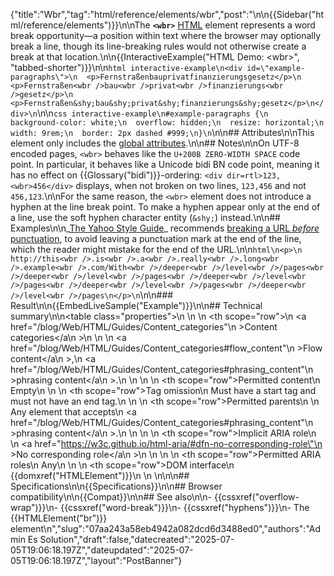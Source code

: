 {"title":"Wbr","tag":"html/reference/elements/wbr","post":"\n\n{{Sidebar(\"html/reference/elements\")}}\n\nThe **`<wbr>`** [HTML](/blog/Web/HTML) element represents a word break opportunity—a position within text where the browser may optionally break a line, though its line-breaking rules would not otherwise create a break at that location.\n\n{{InteractiveExample(\"HTML Demo: &lt;wbr&gt;\", \"tabbed-shorter\")}}\n\n```html interactive-example\n<div id=\"example-paragraphs\">\n  <p>Fernstraßenbauprivatfinanzierungsgesetz</p>\n  <p>Fernstraßen<wbr />bau<wbr />privat<wbr />finanzierungs<wbr />gesetz</p>\n  <p>Fernstraßen&shy;bau&shy;privat&shy;finanzierungs&shy;gesetz</p>\n</div>\n```\n\n```css interactive-example\n#example-paragraphs {\n  background-color: white;\n  overflow: hidden;\n  resize: horizontal;\n  width: 9rem;\n  border: 2px dashed #999;\n}\n```\n\n## Attributes\n\nThis element only includes the [global attributes](/blog/Web/HTML/Reference/Global_attributes).\n\n## Notes\n\nOn UTF-8 encoded pages, `<wbr>` behaves like the `U+200B ZERO-WIDTH SPACE` code point. In particular, it behaves like a Unicode bidi BN code point, meaning it has no effect on {{Glossary(\"bidi\")}}-ordering: `<div dir=rtl>123,<wbr>456</div>` displays, when not broken on two lines, `123,456` and not `456,123`.\n\nFor the same reason, the `<wbr>` element does not introduce a hyphen at the line break point. To make a hyphen appear only at the end of a line, use the soft hyphen character entity (`&shy;`) instead.\n\n## Examples\n\n_[The Yahoo Style Guide](https://web.archive.org/web/20121014054923/http://styleguide.yahoo.com/)_ recommends [breaking a URL _before_ punctuation](https://web.archive.org/web/20121105171040/http://styleguide.yahoo.com/editing/treat-abbreviations-capitalization-and-titles-consistently/website-names-and-addresses), to avoid leaving a punctuation mark at the end of the line, which the reader might mistake for the end of the URL.\n\n```html\n<p>\n  http://this<wbr />.is<wbr />.a<wbr />.really<wbr />.long<wbr />.example<wbr />.com/With<wbr />/deeper<wbr />/level<wbr />/pages<wbr />/deeper<wbr />/level<wbr />/pages<wbr />/deeper<wbr />/level<wbr />/pages<wbr />/deeper<wbr />/level<wbr />/pages<wbr />/deeper<wbr />/level<wbr />/pages\n</p>\n```\n\n### Result\n\n{{EmbedLiveSample(\"Example\")}}\n\n## Technical summary\n\n<table class=\"properties\">\n  <tbody>\n    <tr>\n      <th scope=\"row\">\n        <a href=\"/blog/Web/HTML/Guides/Content_categories\"\n          >Content categories</a\n        >\n      </th>\n      <td>\n        <a href=\"/blog/Web/HTML/Guides/Content_categories#flow_content\"\n          >Flow content</a\n        >,\n        <a href=\"/blog/Web/HTML/Guides/Content_categories#phrasing_content\"\n          >phrasing content</a\n        >.\n      </td>\n    </tr>\n    <tr>\n      <th scope=\"row\">Permitted content</th>\n      <td>Empty</td>\n    </tr>\n    <tr>\n      <th scope=\"row\">Tag omission</th>\n      <td>Must have a start tag and must not have an end tag.</td>\n    </tr>\n    <tr>\n      <th scope=\"row\">Permitted parents</th>\n      <td>\n        Any element that accepts\n        <a href=\"/blog/Web/HTML/Guides/Content_categories#phrasing_content\"\n          >phrasing content</a\n        >.\n      </td>\n    </tr>\n    <tr>\n      <th scope=\"row\">Implicit ARIA role</th>\n      <td>\n        <a href=\"https://w3c.github.io/html-aria/#dfn-no-corresponding-role\"\n          >No corresponding role</a\n        >\n      </td>\n    </tr>\n    <tr>\n      <th scope=\"row\">Permitted ARIA roles</th>\n      <td>Any</td>\n    </tr>\n    <tr>\n      <th scope=\"row\">DOM interface</th>\n      <td>{{domxref(\"HTMLElement\")}}</td>\n    </tr>\n  </tbody>\n</table>\n\n## Specifications\n\n{{Specifications}}\n\n## Browser compatibility\n\n{{Compat}}\n\n## See also\n\n- {{cssxref(\"overflow-wrap\")}}\n- {{cssxref(\"word-break\")}}\n- {{cssxref(\"hyphens\")}}\n- The {{HTMLElement(\"br\")}} element\n","slug":"07aa243a58eb4942a082dcd6d3488ed0","authors":"Admin Es Solution","draft":false,"datecreated":"2025-07-05T19:06:18.197Z","dateupdated":"2025-07-05T19:06:18.197Z","layout":"PostBanner"}